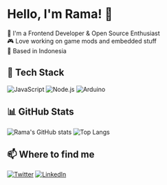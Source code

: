 # Hello, I'm Rama! 👋

🔧 I'm a Frontend Developer & Open Source Enthusiast  
🎮 Love working on game mods and embedded stuff  
📍 Based in Indonesia

## 🧰 Tech Stack
![JavaScript](https://img.shields.io/badge/-JavaScript-black?style=flat-square&logo=javascript)
![Node.js](https://img.shields.io/badge/-Node.js-black?style=flat-square&logo=node.js)
![Arduino](https://img.shields.io/badge/-Arduino-00979D?style=flat-square&logo=arduino)

## 📊 GitHub Stats
![Rama's GitHub stats](https://github-readme-stats.vercel.app/api?username=Rama-X2&show_icons=true&theme=radical)
![Top Langs](https://github-readme-stats.vercel.app/api/top-langs/?username=Rama-X2&layout=compact&theme=radical)

## 📫 Where to find me
[![Twitter](https://img.shields.io/badge/-Twitter-1DA1F2?style=flat&logo=twitter&logoColor=white)](https://twitter.com/...)
[![LinkedIn](https://img.shields.io/badge/-LinkedIn-0077B5?style=flat&logo=linkedin&logoColor=white)](https://linkedin.com/in/...)
